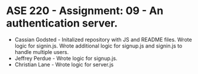 # ASE 220 - Assignment: 09 - An authentication server.

- Cassian Godsted - Initalized repository with JS and README files. Wrote logic for signin.js. Wrote additional logic for signup.js and signin.js to handle multiple users.
- Jeffrey Perdue - Wrote logic for signup.js.
- Christian Lane - Wrote logic for server.js
